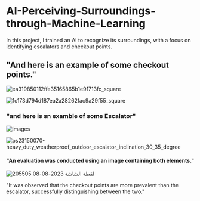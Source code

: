 # AI-Perceiving-Surroundings-through-Machine-Learning
In this project, I trained an AI to recognize its surroundings, with a focus on identifying escalators and checkout points. 


## "And here is an example of some checkout points."





![ea319850112ffe35165865b1e91713fc_square](https://github.com/Ali-mhmmed/AI-Perceiving-Surroundings-through-Machine-Learning/assets/139057114/3f4b11c0-f5a9-4293-b6bd-906b4f371f74)



![1c173d794d187ea2a28262fac9a29f55_square](https://github.com/Ali-mhmmed/AI-Perceiving-Surroundings-through-Machine-Learning/assets/139057114/33f59f66-f444-4e2a-833d-3999369b363f)

### "and here is sn examble of  some Escalator"

![images](https://github.com/Ali-mhmmed/AI-Perceiving-Surroundings-through-Machine-Learning/assets/139057114/f2efe795-c7a9-4f3b-af9f-e84b3add2fdb)


![ps23150070-heavy_duty_weatherproof_outdoor_escalator_inclination_30_35_degree](https://github.com/Ali-mhmmed/AI-Perceiving-Surroundings-through-Machine-Learning/assets/139057114/908547ef-66f5-4946-beb3-779bf55eecb7)

#### "An evaluation was conducted using an image containing both elements."



![لقطة الشاشة 2023-08-08 205505](https://github.com/Ali-mhmmed/AI-Perceiving-Surroundings-through-Machine-Learning/assets/139057114/17352989-d7bd-4ba1-9c7b-dcfdf9f86ae7)





"It was observed that the checkout points are more prevalent than the escalator, successfully distinguishing between the two."
